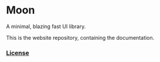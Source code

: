 # Moon

A minimal, blazing fast UI library.

This is the website repository, containing the documentation.

<!-- ### Benchmarks

- Rendering Time: 100μs
- ~51,175 ops/sec -->

<!-- ### Roadmap

- Use Virtual DOM
  - Create Virtual DOM while seeding
  - Every build, replace (first version) of virtual dom with new data
  - Run diff algorithm against real DOM and rerender
- Methods
- Filters
- Attributes/Properties Binding
- Model
- If
- For -->


### [License](http://kingpixil.github.io/license)
